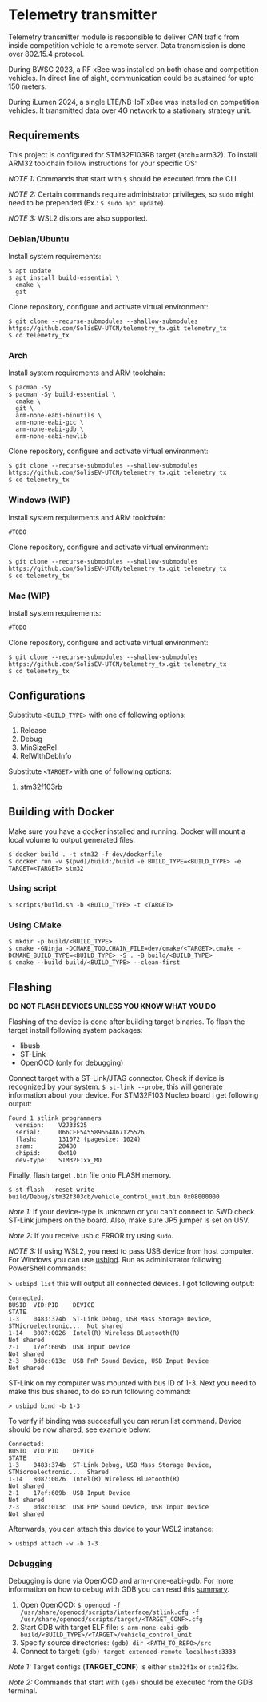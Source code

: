 # Telemetry transmitter

Telemetry transmitter module is responsible to deliver CAN trafic from inside competition vehicle to a remote server. Data transmission is done over 802.15.4 protocol.

During BWSC 2023, a RF xBee was installed on both chase and competition vehicles. In direct line of sight, communication could be sustained for upto 150 meters.

During iLumen 2024, a single LTE/NB-IoT xBee was installed on competition vehicles. It transmitted data over 4G network to a stationary strategy unit.

## Requirements

This project is configured for STM32F103RB target (arch=arm32). To install ARM32 toolchain follow instructions for your specific OS:

_NOTE 1:_ Commands that start with `$` should be executed from the CLI.

_NOTE 2:_ Certain commands require administrator privileges, so `sudo` might need to be prepended (Ex.: `$ sudo apt update`).

_NOTE 3:_ WSL2 distors are also supported.

### Debian/Ubuntu

Install system requirements:

```
$ apt update
$ apt install build-essential \
  cmake \
  git
```

Clone repository, configure and activate virtual environment:

```
$ git clone --recurse-submodules --shallow-submodules https://github.com/SolisEV-UTCN/telemetry_tx.git telemetry_tx
$ cd telemetry_tx
```

### Arch

Install system requirements and ARM toolchain:

```
$ pacman -Sy
$ pacman -Sy build-essential \
  cmake \
  git \
  arm-none-eabi-binutils \
  arm-none-eabi-gcc \
  arm-none-eabi-gdb \
  arm-none-eabi-newlib
```

Clone repository, configure and activate virtual environment:

```
$ git clone --recurse-submodules --shallow-submodules https://github.com/SolisEV-UTCN/telemetry_tx.git telemetry_tx
$ cd telemetry_tx
```

### Windows (WIP)

Install system requirements and ARM toolchain:

```
#TODO
```

Clone repository, configure and activate virtual environment:

```
$ git clone --recurse-submodules --shallow-submodules https://github.com/SolisEV-UTCN/telemetry_tx.git telemetry_tx
$ cd telemetry_tx
```

### Mac (WIP)

Install system requirements:

```
#TODO
```

Clone repository, configure and activate virtual environment:

```
$ git clone --recurse-submodules --shallow-submodules https://github.com/SolisEV-UTCN/telemetry_tx.git telemetry_tx
$ cd telemetry_tx
```

## Configurations

Substitute `<BUILD_TYPE>` with one of following options: 
1. Release
2. Debug
3. MinSizeRel
4. RelWithDebInfo

Substitute `<TARGET>` with one of following options: 
1. stm32f103rb

## Building with Docker

Make sure you have a docker installed and running. Docker will mount a local volume to output generated files.

```
$ docker build . -t stm32 -f dev/dockerfile
$ docker run -v $(pwd)/build:/build -e BUILD_TYPE=<BUILD_TYPE> -e TARGET=<TARGET> stm32
```

### Using script

```
$ scripts/build.sh -b <BUILD_TYPE> -t <TARGET>
```

### Using CMake

```
$ mkdir -p build/<BUILD_TYPE>
$ cmake -GNinja -DCMAKE_TOOLCHAIN_FILE=dev/cmake/<TARGET>.cmake -DCMAKE_BUILD_TYPE=<BUILD_TYPE> -S . -B build/<BUILD_TYPE>
$ cmake --build build/<BUILD_TYPE> --clean-first
```

## Flashing

__DO NOT FLASH DEVICES UNLESS YOU KNOW WHAT YOU DO__

Flashing of the device is done after building target binaries. To flash the target install following system packages:

* libusb
* ST-Link
* OpenOCD (only for debugging)

Connect target with a ST-Link/JTAG connector. Check if device is recognized by your system. `$ st-link --probe`, this will generate information about your device. For STM32F103 Nucleo board I get following output:
```
Found 1 stlink programmers
  version:    V2J33S25
  serial:     066CFF545589564867125526
  flash:      131072 (pagesize: 1024)
  sram:       20480
  chipid:     0x410
  dev-type:   STM32F1xx_MD
```

Finally, flash target `.bin` file onto FLASH memory.

`$ st-flash --reset write build/Debug/stm32f303cb/vehicle_control_unit.bin 0x08000000`

_Note 1:_ If your device-type is unknown or you can't connect to SWD check ST-Link jumpers on the board. Also, make sure JP5 jumper is set on U5V.

_Note 2:_ If you receive usb.c ERROR try using `sudo`.

_NOTE 3:_ If using WSL2, you need to pass USB device from host computer. For Windows you can use [usbipd](https://github.com/dorssel/usbipd-win). Run as administrator following PowerShell commands:

`> usbipd list` this will output all connected devices. I got following output:

```
Connected:
BUSID  VID:PID    DEVICE                                                        STATE
1-3    0483:374b  ST-Link Debug, USB Mass Storage Device, STMicroelectronic...  Not shared
1-14   8087:0026  Intel(R) Wireless Bluetooth(R)                                Not shared
2-1    17ef:609b  USB Input Device                                              Not shared
2-3    0d8c:013c  USB PnP Sound Device, USB Input Device                        Not shared
```

ST-Link on my computer was mounted with bus ID of 1-3. Next you need to make this bus shared, to do so run following command:

`> usbipd bind -b 1-3`

To verify if binding was succesfull you can rerun list command. Device should be now shared, see example below:

```
Connected:
BUSID  VID:PID    DEVICE                                                        STATE
1-3    0483:374b  ST-Link Debug, USB Mass Storage Device, STMicroelectronic...  Shared
1-14   8087:0026  Intel(R) Wireless Bluetooth(R)                                Not shared
2-1    17ef:609b  USB Input Device                                              Not shared
2-3    0d8c:013c  USB PnP Sound Device, USB Input Device                        Not shared
```

Afterwards, you can attach this device to your WSL2 instance:

`> usbipd attach -w -b 1-3`

### Debugging

Debugging is done via OpenOCD and arm-none-eabi-gdb. For more information on how to debug with GDB you can read this [summary](https://jacobmossberg.se/posts/2017/01/17/use-gdb-on-arm-assembly-program.html).

1. Open OpenOCD: `$ openocd -f /usr/share/openocd/scripts/interface/stlink.cfg -f /usr/share/openocd/scripts/target/<TARGET_CONF>.cfg`
2. Start GDB with target ELF file: `$ arm-none-eabi-gdb build/<BUILD_TYPE>/<TARGET>/vehicle_control_unit`
3. Specify source directories: `(gdb) dir <PATH_TO_REPO>/src`
4. Connect to target: `(gdb) target extended-remote localhost:3333`

_Note 1:_ Target configs (__TARGET_CONF__) is either `stm32f1x` or `stm32f3x`.

_Note 2:_ Commands that start with `(gdb)` should be executed from the GDB terminal.
